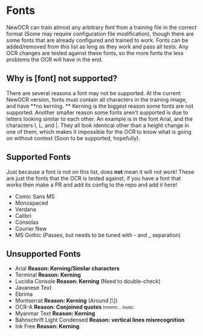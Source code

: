 # Fonts

NewOCR can train almost any arbitrary font from a training file in the correct format (Some may require configuration file modification), though there are some fonts that are already configured and trained to work. Fonts can be added/removed from this list as long as they work and pass all tests. Any OCR changes are tested against these fonts, so the more fonts the less problems the OCR will have in the end.

## Why is [font] not supported?

There are several reasons a font may not be supported. At the current NewOCR version, fonts must contain all characters in the training image, and have **no kerning. ** Kerning is the biggest reason some fonts are not supported. Another smaller reason some fonts aren't supported is due to letters looking similar to each other. An example is in the font Arial, and the characters I, L, and |. They all look identical other than a height change in one of them, which makes it impossible for the OCR to know what is going on without context (Soon to be supported, hopefully).

## Supported Fonts

Just because a font is not on this list, does **not** mean it will not work! These are just the fonts that the OCR is tested against, if you have a font that works then make a PR and add its config to the repo and add it here!

+ Comic Sans MS
+ Monospaced
+ Verdana
+ Calibri
+ Consolas
+ Courier New
+ MS Gothic (Passes, but needs to be tuned with - and _ separation)
## Unsupported Fonts

+ Arial **Reason: Kerning/Similar characters**
+ Terminal **Reason: Kerning**
+ Lucidia Console **Reason: Kerning** (Need to double-check)
+ Javanese Text
+ Ebrima
+ Montserrat **Reason: Kerning** (Around [\\])
+ OCR-A **Reason: Conjoined quotes** <small>hmmm... ironic</small>
+ Myanmar Text **Reason: Kerning**
+ Bahnschrift Light Condensed **Reason: vertical lines misrecognition**
+ Ink Free **Reason: Kerning**